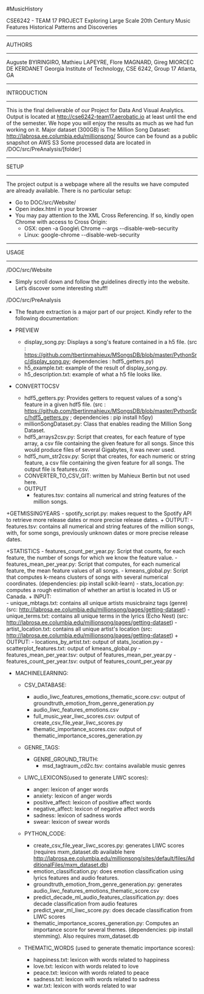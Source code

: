 #MusicHistory

CSE6242 - TEAM 17 PROJECT
Exploring Large Scale 20th Century Music Features
Historical Patterns and Discoveries

*******
AUTHORS
*******
Auguste BYIRINGIRO, Mathieu LAPEYRE, Flore MAGNARD, Gireg MIORCEC DE KERDANET
Georgia Institute of Technology, CSE 6242, Group 17 Atlanta, GA

************
INTRODUCTION
************
This is the final deliverable of our Project for Data And Visual Analytics.
Output is located at http://cse6242-team17.aerobatic.io at least until the end of the semester.
We hope you will enjoy the results as much as we had fun working on it.
Major dataset (300GB) is The Million Song Dataset: http://labrosa.ee.columbia.edu/millionsong/
Source can be found as a public snapshot on AWS S3
Some processed data are located in /DOC/src/PreAnalysis/[folder]

*****
SETUP
*****
The project output is a webpage where all the results we have computed are already available. There is no particular setup:
- Go to DOC/src/Website/
- Open index.html in your browser
- You may pay attention to the XML Cross Referencing. If so, kindly open Chrome with access to Cross Origin:
	- OSX: open -a Google\ Chrome --args --disable-web-security
	- Linux: google-chrome --disable-web-security

*****
USAGE
*****
/DOC/src/Website
- Simply scroll down and follow the guidelines directly into the website. Let’s discover some interesting stuff!

/DOC/src/PreAnalysis
- The feature extraction is a major part of our project. Kindly refer to the following documentation:

+ PREVIEW
	- display_song.py: Displays a song's feature contained in a h5 file. (src : https://github.com/tbertinmahieux/MSongsDB/blob/master/PythonSrc/display_song.py; dependencies : hdf5_getters.py)
	- h5_example.txt: example of the result of display_song.py.
	- h5_description.txt: example of what a h5 file looks like.

+ CONVERTTOCSV
	- hdf5_getters.py: Provides getters to request values of a song's feature in a given hdf5 file. (src : https://github.com/tbertinmahieux/MSongsDB/blob/master/PythonSrc/hdf5_getters.py ; dependencies : pip install h5py)
	- millionSongDataset.py: Class that enables reading the Million Song Dataset.
	- hdf5_arrays2csv.py: Script that creates, for each feature of type array, a csv file containing the given feature for all songs. Since this would produce files of several Gigabytes, it was never used.
	- hdf5_num_str2csv.py: Script that creates, for each numeric or string feature, a csv file containing the given feature for all songs. The output file is features.csv.
	+ CONVERTER_TO_CSV_GIT: written by Mahieux Bertin but not used here.
	+ OUTPUT
		- features.tsv: contains all numerical and string features of the million songs.

+GETMISSINGYEARS
	- spotify_script.py: makes request to the Spotify API to retrieve more release dates or more precise release dates.
	+ OUTPUT:
		- features.tsv: contains all numerical and string features of the million songs, with, for some songs, previously unknown dates or more precise release dates.

+STATISTICS
	- features_count_per_year.py: Script that counts, for each feature, the number of songs for which we know the feature value.
	- features_mean_per_year.py: Script that computes, for each numerical feature, the mean feature values of all songs.
	- kmeans_global.py: Script that computes k-means clusters of songs with several numerical coordinates. (dependencies: pip install scikit-learn)
	- stats_location.py: computes a rough estimation of whether an artist is located in US or Canada.
	+ INPUT:	
		- unique_mbtags.txt: contains all unique artists musicbrainz tags (genre) (src: http://labrosa.ee.columbia.edu/millionsong/pages/getting-dataset)
		- unique_terms.txt: contains all unique terms in the lyrics (Echo Nest) (src: http://labrosa.ee.columbia.edu/millionsong/pages/getting-dataset)
		- artist_location.txt: contains all unique artist's location (src: http://labrosa.ee.columbia.edu/millionsong/pages/getting-dataset)
	+ OUTPUT:
		- locations_by_artist.txt: output of stats_location.py
		- scatterplot_features.txt: output of kmeans_global.py
		- features_mean_per_year.tsv: output of features_mean_per_year.py
		- features_count_per_year.tsv: output of features_count_per_year.py

+ MACHINELEARNING:
	+ CSV_DATABASE:
		- audio_liwc_features_emotions_thematic_score.csv: output  of groundtruth_emotion_from_genre_generation.py
		- audio_liwc_features_emotions.csv
		- full_music_year_liwc_scores.csv: output of create_csv_file_year_liwc_scores.py
		- thematic_importance_scores.csv: output of thematic_importance_scores_generation.py

	+ GENRE_TAGS:
		+ GENRE_GROUND_TRUTH:
			- msd_tagtraum_cd2c.tsv: contains available music genres

	+ LIWC_LEXICONS(used to generate LIWC scores):
		- anger: lexicon of anger words
		- anxiety: lexicon of anger words
		- positive_affect: lexicon of positive affect words
		- negative_affect: lexicon of negative affect words
		- sadness: lexicon of sadness words
		- swear: lexicon of swear words

	+ PYTHON_CODE:
		- create_csv_file_year_liwc_scores.py: generates LIWC scores (requires mxm_dataset.db available here http://labrosa.ee.columbia.edu/millionsong/sites/default/files/AdditionalFiles/mxm_dataset.db)
		- emotion_classification.py: does emotion classification using lyrics features and audio features.
		- groundtruth_emotion_from_genre_generation.py: generates audio_liwc_features_emotions_thematic_score.csv
		- predict_decade_ml_audio_features_classification.py: does decade classification from audio features
		- predict_year_ml_liwc_score.py: does decade classification from LIWC scores
		- thematic_importance_scores_generation.py: Computes an importance score for several themes. (dependencies: pip install stemming). Also requires mxm_dataset.db

	+ THEMATIC_WORDS (used to generate thematic importance scores):
		- happiness.txt: lexicon with words related to happiness
		- love.txt: lexicon with words related to love
		- peace.txt: lexicon with words related to peace
		- sadness.txt: lexicon with words related to sadness
		- war.txt: lexicon with words related to war